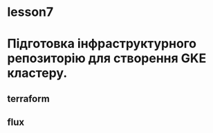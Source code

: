 # lesson7

# Підготовка інфраструктурного репозиторію для створення GKE кластеру.

## terraform
## flux
